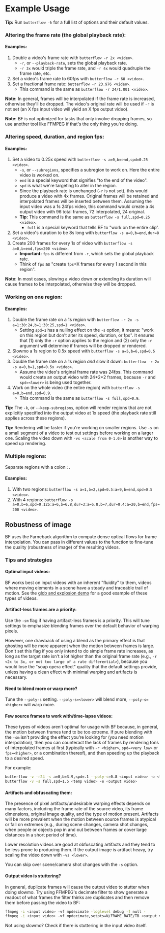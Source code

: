 # Example Usage
**Tip:** Run `butterflow -h` for a full list of options and their default values.

### Altering the frame rate (the global playback rate):
#### Examples:
1. Double a video's frame rate with `butterflow -r 2x <video>`.
    * `-r`, or `--playback-rate`, sets the global playback rate.
    * `-r 3x` would triple the frame rate, and `-r 4x` would quadruple the frame rate, etc.
2. Set a video's frame rate to 60fps with `butterflow -r 60 <video>`.
3. Set a fractional frame rate: `butterflow -r 23.976 <video>`.
    * This command is the same as `butterflow -r 24/1.001 <video>`.

**Note:** In general, frames will be interpolated if the frame rate is increased, otherwise they'll be dropped. The video's original rate will be used if `-r` is not set (an X fps input video will yield an X fps output video).

**Note:** BF is not optimized for tasks that only involve dropping frames, so use another tool like FFMPEG if that's the only thing you're doing.

### Altering speed, duration, and region fps:
#### Examples:
1. Set a video to 0.25x speed with `butterflow -s a=0,b=end,spd=0.25 <video>`.
    * `-s`, or `--subregions`, specifies a subregion to work on. Here the entire video is worked on.
    * `end` is a special keyword that signifies "to the end of the video".
    * `spd` is what we're targeting to alter in the region.
    * Since the playback rate is unchanged (`-r` is not set), this would produce a video with 4x frames. Original frames will be retained and interpolated frames will be inserted between them. Assuming the input video was a 1s 24fps video, this command would create a 4s output video with 96 total frames, 72 interpolated, 24 original.
    * **Tip:** This command is the same as `butterflow -s full,spd=0.25 <video>`.
        * `full` is a special keyword that tells BF to "work on the entire clip".
2. Set a video's duration to be 8s long with `butterflow -s a=0,b=end,dur=8 <video>`.
3. Create 200 frames for every 1s of video with `butterflow -s a=0,b=end,fps=200 <video>`.
    * **Important:** `fps` is different from `-r`, which sets the global playback rate.
    * Think of `fps` as "create `fps`=X frames for every 1 second in this region".

**Note:** In most cases, slowing a video down or extending its duration will cause frames to be interpolated, otherwise they will be dropped.

### Working on one region:
#### Examples:
1. Double the frame rate on a 1s region with `butterflow -r 2x -s a=1:30:24,b=1:30:25,spd=1 <video>`.
    * Setting `spd=1` has a nulling effect on the `-s` option, it means: "work on this region but don't alter its speed, duration, or fps". It ensures that (1) only the `-r` option applies to the region and (2) only the `-r` argument will determine if frames will be dropped or rendered.
2. Slowmo a 1s region to 0.5x speed with `butterflow -s a=5,b=6,spd=0.5 <video>`.
3. Double the frame rate on a 1s region *and* slow it down: `butterflow -r 2x -s a=0,b=1,spd=0.5x <video>`.
    * Assume the video's original frame rate was 24fps. This command would create an output video with 24\*2\*2 frames, because `-r` and `spd=<lower>` is being used together.
4. Work on the whole video (the entire region) with `butterflow -s a=0,b=end,spd=0.9`.
    * This command is the same as `butterflow -s full,spd=0.9`.

**Tip:** The `-k`, or `--keep-subregions`, option will render regions that are not explicitly specified into the output video at 1x speed (the playback rate still applies across these regions).

**Tip:** Rendering will be faster if you're working on smaller regions. Use `-s` on a small segment of a video to test out settings before working on a larger one. Scaling the video down with `-vs <scale from 0-1.0>` is another way to speed up rendering.

### Multiple regions:
Separate regions with a colon `:`.

#### Examples:
1. With two regions: `butterflow -s a=1,b=2,spd=0.5:a=9,b=end,spd=0.5 <video>`.
2. With 4 regions: `butterflow -s a=0,b=6,spd=0.125:a=6,b=6.8,dur=3:a=6.8,b=7,dur=0.4:a=20,b=end,fps=200 <video>`.

## Robustness of image
BF uses the Farneback algorithm to compute dense optical flows for frame interpolation. You can pass in different values to the function to fine-tune the quality (robustness of image) of the resulting videos.

### Tips and strategies

#### Optimal input videos:
BF works best on input videos with an inherent "fluidity" to them, videos where moving elements in a scene have a steady and traceable trail of motion. See the [glob and explosion demo](https://github.com/dthpham/butterflow/blob/master/docs/Demonstrations.md#motion-interpolated-slowmo-vs-scaling-timestamps-270-frames) for a good example of these types of videos.

#### Artifact-less frames are a priority:
Use the `-sm` flag if having artifact-less frames is a priority. This will tune settings to emphasize blending frames over the default behavior of warping pixels.

However, one drawback of using a blend as the primary effect is that ghosting will be more apparent when the motion between frames is large. Don't set this flag if you only intend to do simple frame rate increases, as long as the target rate isn't a lot higher than the original frame rate (e.g., `-r <2x to 3x, or not too large of a rate differential>`), because you would lose the "soap opera effect" quality that the default settings provide, unless having a clean effect with minimal warping and artifacts is necessary.

#### Need to blend more or warp more?
Tune the `--poly-s` setting. `--poly-s=<lower>` will blend more, `--poly-s=<higher>` will warp more.

#### Few source frames to work with/time-lapse videos:
These types of videos aren't optimal for usage with BF because, in general, the motion between frames tend to be too extreme. If pure blending with the `-sm` isn't providing the effect you're looking for (you need motion interpolation), then you can counteract the lack of frames by rendering tons of interpolated frames at first (typically with `-r <higher>`, `spd=<very low>` or `fps=<higher>`, or a combination thereof), and then speeding up the playback to a desired speed.

For example:
```bash
butterflow -v -r24 -s a=0,b=3.9,spd=.1 --poly-s=0.8 <input video> -o <temp video>
butterflow -v -s full,spd=1.5 <temp video> -o <output video>
```

#### Artifacts and obfuscating them:
The presence of pixel artifacts/undesirable warping effects depends on many factors, including the frame rate of the source video, its frame dimensions, original image quality, and the type of motion present. Artifacts will be more prevalent when the motion between source frames is atypical or fall on extremes (e.g., during scene changes, camera shot changes, when people or objects pop in and out between frames or cover large distances in a short period of time).

Lower resolution videos are good at obfuscating artifacts and they tend to be less prone to producing them. If the output image is artifact heavy, try scaling the video down with `-vs <lower>`.

You can skip over scene/camera shot changes with the `-s` option.

#### Output video is stuttering?
In general, duplicate frames will cause the output video to stutter when doing slowmo. Try using FFMPEG's decimate filter to show generate a readout of what frames the filter thinks are duplicates and then remove them before passing the video to BF:

```bash
ffmpeg -i <input video> -vf mpdecimate -loglevel debug -f null -
ffmpeg -i <input video> -vf mpdecimate,setpts=N/FRAME_RATE/TB <output video>
```

Not using slowmo? Check if there is stuttering in the input video itself.
